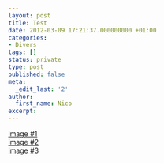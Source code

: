 ```yaml
---
layout: post
title: Test
date: 2012-03-09 17:21:37.000000000 +01:00
categories:
- Divers
tags: []
status: private
type: post
published: false
meta:
  _edit_last: '2'
author:
  first_name: Nico
excerpt:
---
```

<p><a href="https://hypnodingues.org/wp-content/uploads/2012/03/2011-03-06_hypnose_chez_dominique_011-150x150.jpg" rel="lightbox[roadtrip]">image #1</a><br />
<a href="https://hypnodingues.org/wp-content/uploads/2012/03/2011-06-17_hypnose_chalet_nico_054.jpg" rel="lightbox[roadtrip]">image #2</a><br />
<a href="https://hypnodingues.org/wp-content/uploads/2012/03/2011-09-25_13-49-38_egypte_nicolas-150x150.jpg" rel="lightbox[roadtrip]">image #3</a></p>
